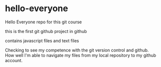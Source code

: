 # hello-everyone
Hello Everyone repo for this git course

this is the first git github project in github  

contains javascript files and text files

Checking to see my competence with the git version control and github. 
How well I'm able to navigate my files from my local repository to my github account.
